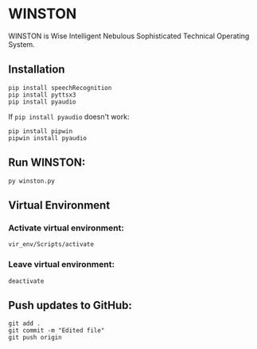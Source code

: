 # WINSTON
WINSTON is Wise Intelligent Nebulous Sophisticated Technical Operating System.

## Installation
```
pip install speechRecognition
pip install pyttsx3
pip install pyaudio
```

If `pip install pyaudio` doesn't work:
```
pip install pipwin
pipwin install pyaudio
```

## Run WINSTON:
```
py winston.py
```

## Virtual Environment
### Activate virtual environment:
```
vir_env/Scripts/activate
```

### Leave virtual environment:
```
deactivate
```

## Push updates to GitHub:
```
git add .
git commit -m "Edited file"
git push origin
```